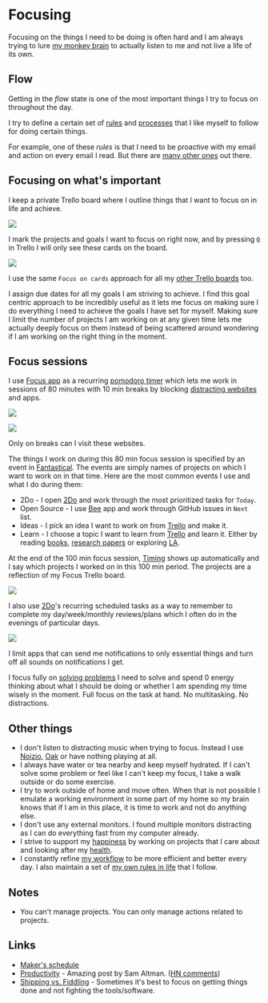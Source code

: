 # Focusing

Focusing on the things I need to be doing is often hard and I am always trying to lure [my monkey brain](https://waitbutwhy.com/2013/10/why-procrastinators-procrastinate.html) to actually listen to me and not live a life of its own.

## Flow

Getting in the _flow_ state is one of the most important things I try to focus on throughout the day.

I try to define a certain set of [rules](rules.md) and [processes](processes.md) that I like myself to follow for doing certain things.

For example, one of these _rules_ is that I need to be proactive with my email and action on every email I read. But there are [many other ones](rules.md) out there.

## Focusing on what's important

I keep a private Trello board where I outline things that I want to focus on in life and achieve.

![](https://i.imgur.com/3BTjy9Y.jpg)

I mark the projects and goals I want to focus on right now, and by pressing `Q` in Trello I will only see these cards on the board.

![](https://i.imgur.com/MiztNie.jpg)

I use the same `Focus on cards` approach for all my [other Trello boards](../sharing/my-trello.md) too.

I assign due dates for all my goals I am striving to achieve. I find this goal centric approach to be incredibly useful as it lets me focus on making sure I do everything I need to achieve the goals I have set for myself. Making sure I limit the number of projects I am working on at any given time lets me actually deeply focus on them instead of being scattered around wondering if I am working on the right thing in the moment.

## Focus sessions

I use [Focus app](https://heyfocus.com) as a recurring [pomodoro timer](https://en.wikipedia.org/wiki/Pomodoro_Technique) which lets me work in sessions of 80 minutes with 10 min breaks by blocking [distracting websites](https://gist.github.com/nikitavoloboev/57340528a6dfb3eb498dce647ed6841f) and apps.

![](https://i.imgur.com/B9Tsaxf.png)

![](https://i.imgur.com/r6ff6Cr.png)

Only on breaks can I visit these websites.

The things I work on during this 80 min focus session is specified by an event in [Fantastical](../macOS/apps/fantastical.md). The events are simply names of projects on which I want to work on in that time. Here are the most common events I use and what I do during them:

- 2Do - I open [2Do](../macOS/apps/2do.md) and work through the most prioritized tasks for `Today`.
- Open Source - I use [Bee](https://www.neat.io/bee/) app and work through GitHub issues in `Next` list.
- Ideas - I pick an idea I want to work on from [Trello](https://trello.com/b/alB1ryRP) and make it.
- Learn - I choose a topic I want to learn from [Trello](https://trello.com/b/cu32qF3q) and learn it. Either by reading [books](https://trello.com/b/MOrnm2aN), [research papers](https://trello.com/b/EKl1Ie3q) or exploring [LA](../ideas/learn-anything.md).

At the end of the 100 min focus session, [Timing](../macOS/apps/timing.md) shows up automatically and I say which projects I worked on in this 100 min period. The projects are a reflection of my Focus Trello board.

![](https://i.imgur.com/lTSgHvg.png)

I also use [2Do](../macOS/apps/2do.md)'s recurring scheduled tasks as a way to remember to complete my day/week/monthly reviews/plans which I often do in the evenings of particular days.

![](https://i.imgur.com/jNeNTod.png)

I limit apps that can send me notifications to only essential things and turn off all sounds on notifications I get.

I focus fully on [solving problems](../research/solving-problems.md) I need to solve and spend 0 energy thinking about what I should be doing or whether I am spending my time wisely in the moment. Full focus on the task at hand. No multitasking. No distractions.

## Other things

- I don't listen to distracting music when trying to focus. Instead I use [Noizio](http://noiz.io), [Oak](https://www.oakmeditation.com) or have nothing playing at all.
- I always have water or tea nearby and keep myself hydrated. If I can't solve some problem or feel like I can't keep my focus, I take a walk outside or do some exercise.
- I try to work outside of home and move often. When that is not possible I emulate a working environment in some part of my home so my brain knows that if I am in this place, it is time to work and not do anything else.
- I don't use any external monitors. I found multiple monitors distracting as I can do everything fast from my computer already.
- I strive to support my [happiness](../life/happiness.md) by working on projects that I care about and looking after my [health](../health/health.md).
- I constantly refine [my workflow](../sharing/my-workflow.md) to be more efficient and better every day. I also maintain a set of [my own rules in life](rules.md) that I follow.

## Notes

- You can't manage projects. You can only manage actions related to projects.

## Links

- [Maker's schedule](http://www.paulgraham.com/makersschedule.html)
- [Productivity](https://blog.samaltman.com/productivity) - Amazing post by Sam Altman. ([HN comments](https://news.ycombinator.com/item?id=16802530))
- [Shipping vs. Fiddling](https://medium.com/@okonetchnikov/shipping-vs-fiddling-74e27e61e0c1) - Sometimes it's best to focus on getting things done and not fighting the tools/software.
